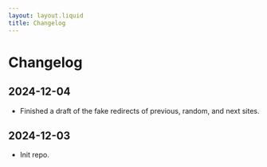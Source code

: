 ```yaml
---
layout: layout.liquid
title: Changelog
---
```


# Changelog

## 2024-12-04

- Finished a draft of the fake redirects of previous, random, and next sites.

## 2024-12-03

- Init repo.
